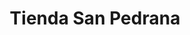 ---
title: "Tienda San Pedrana"
url: /zona-19-ciudad-de-guatemala/tienda-san-pedrana/
shop: Lebensmittel
---